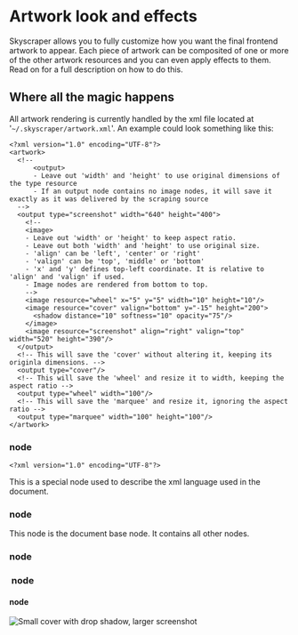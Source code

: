 # Artwork look and effects
Skyscraper allows you to fully customize how you want the final frontend artwork to appear. Each piece of artwork can be composited of one or more of the other artwork resources and you can even apply effects to them. Read on for a full description on how to do this.

## Where all the magic happens
All artwork rendering is currently handled by the xml file located at '`~/.skyscraper/artwork.xml`'. An example could look something like this:
```
<?xml version="1.0" encoding="UTF-8"?>
<artwork>
  <!--
      <output>
      - Leave out 'width' and 'height' to use original dimensions of the type resource
      - If an output node contains no image nodes, it will save it exactly as it was delivered by the scraping source
  -->
  <output type="screenshot" width="640" height="400">
    <!--
	<image>
	- Leave out 'width' or 'height' to keep aspect ratio.
	- Leave out both 'width' and 'height' to use original size.
	- 'align' can be 'left', 'center' or 'right'
	- 'valign' can be 'top', 'middle' or 'bottom'
	- 'x' and 'y' defines top-left coordinate. It is relative to 'align' and 'valign' if used.
	- Image nodes are rendered from bottom to top.
    -->
    <image resource="wheel" x="5" y="5" width="10" height="10"/>
    <image resource="cover" valign="bottom" y="-15" height="200">
      <shadow distance="10" softness="10" opacity="75"/>
    </image>
    <image resource="screenshot" align="right" valign="top" width="520" height="390"/>
  </output>
  <!-- This will save the 'cover' without altering it, keeping its originla dimensions. -->
  <output type="cover"/>
  <!-- This will save the 'wheel' and resize it to width, keeping the aspect ratio -->
  <output type="wheel" width="100"/>
  <!-- This will save the 'marquee' and resize it, ignoring the aspect ratio -->
  <output type="marquee" width="100" height="100"/>
</artwork>
```

### <?xml?> node
```
<?xml version="1.0" encoding="UTF-8"?>
```
This is a special node used to describe the xml language used in the document.

### <artwork> node
This node is the document base node. It contains all other nodes.

### <output> node

### <image> node
#### <shadow> node

![Small cover with drop shadow, larger screenshot](https://raw.githubusercontent.com/muldjord/skyscraper/master/artwork_examples/Bubble%20Bobble.png)

